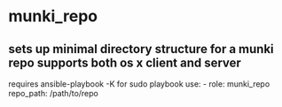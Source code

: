 munki\_repo
=====
sets up minimal directory structure for a munki repo
supports both os x client and server
-----
requires ansible\-playbook \-K for sudo
playbook use:
  \- role: munki\_repo
    repo\_path: /path/to/repo
